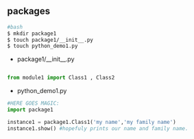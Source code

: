 packages
----
```bash
#bash
$ mkdir package1
$ touch package1/__init__.py
$ touch python_demo1.py
```


-  package1/\_\_init\_\_.py

```python

from module1 import Class1 , Class2 
```

- python_demo1.py

```python
#HERE GOES MAGIC:
import package1 

instance1 = package1.Class1('my name','my family name')
instance1.show() #hopefuly prints our name and family name.
```
